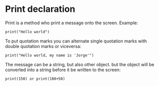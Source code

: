 # Print declaration

Print is a method who print a message onto the screen. Example:

`print("Hello world")`

To put quotation marks you can alternate single quotation marks with double quotation marks or viceversa:

`print("Hello world, my name is 'Jorge'")`

The message can be a string, but also other object. but the object will be converted into a string before it be written to the screen:

`print(150) or print(100+50)`
